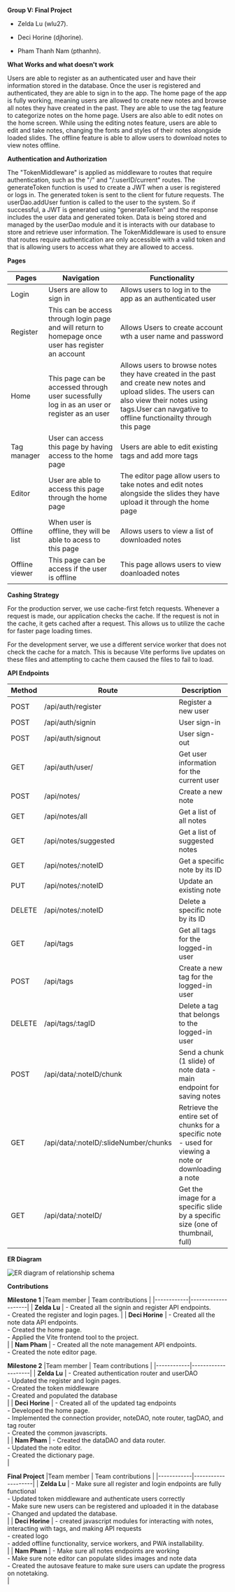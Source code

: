 
**Group V: Final Project**

  

- Zelda Lu (wlu27).
 


- Deci Horine (djhorine).
 


- Pham Thanh Nam (pthanhn).

  

**What Works and what doesn't work**
  
Users are able to register as an authenticated user and have their information stored in the database. Once the user is registered and authenticated, they are able to sign in to the app. The home page of the app is fully working, meaning users are allowed to create new notes and browse all notes they have created in the past. They are able to use the tag feature to categorize notes on the home page. Users are also able to edit notes on the home screen. While using the editing notes feature, users are able to edit and take notes, changing the fonts and styles of their notes alongside loaded slides. The offline feature is able to allow users to download notes to view notes offline.

  

**Authentication and Authorization**

The "TokenMiddleware" is applied as middleware to routes that require authentication, such as the "/" and "/:userID/current" routes. The generateToken function is used to create a JWT when a user is registered or logs in. The generated token is sent to the client for future requests. The userDao.addUser funtion is called to the user to the system. So if successful, a JWT is generated using "generateToken" and the response includes the user data and generated token. Data is being stored and managed by the userDao module and it is interacts with our database to store and retrieve user information. The TokenMiddleware is used to ensure that routes require authentication are only accessible with a valid token and that is allowing users to access what they are allowed to access.


**Pages**

| Pages | Navigation | Functionality |
|-------|--------|-----------|
| Login | Users are allow to sign in  |Allows users to log in to the app as an authenticated user |
| Register | This can be access through login page and will return to homepage once user has register an account |Allows Users to create account wth a user name and password |
| Home | This page can be accessed through user sucessfully log in as an user or register as an user| Allows users to browse notes they have created in the past and create new notes and upload slides. The users can also view their notes using tags.User can navgative to offline functionailty through this page |
| Tag manager | User can access this page by having access to the home page | Users are able to edit existing tags and add more tags |
| Editor | User are able to access this page through the home page | The editor page allow users to take notes and edit notes alongside the slides they have upload it through the home page |
| Offline list | When user is offline, they will be able to acess to this page | Allows users to view a list of downloaded notes |
| Offline viewer| This page can be access if the user is offline | This page allows users to view doanloaded notes |



**Cashing Strategy**

For the production server, we use cache-first fetch requests. Whenever a request is made, our application checks the cache. If the request is not in the cache, it gets cached after a request. This allows us to utilize the cache for faster page loading times.

For the development server, we use a different service worker that does not check the cache for a match. This is because Vite performs live updates on these files and attempting to cache them caused the files to fail to load.


**API Endpoints**

| Method | Route | Description |
|--------|-------|-------------|
| POST | /api/auth/register | Register a new user |
| POST | /api/auth/signin | User sign-in |
| POST | /api/auth/signout | User sign-out |
| GET | /api/auth/user/ | Get user information for the current user |
| POST | /api/notes/ | Create a new note |
| GET | /api/notes/all | Get a list of all notes |
| GET | /api/notes/suggested | Get a list of suggested notes |
| GET | /api/notes/:noteID | Get a specific note by its ID |
| PUT | /api/notes/:noteID | Update an existing note |
| DELETE | /api/notes/:noteID | Delete a specific note by its ID |
| GET | /api/tags | Get all tags for the logged-in user |
| POST | /api/tags | Create a new tag for the logged-in user |
| DELETE | /api/tags/:tagID | Delete a tag that belongs to the logged-in user |
| POST | /api/data/:noteID/chunk | Send a chunk (1 slide) of note data - main endpoint for saving notes |
| GET | /api/data/:noteID/:slideNumber/chunks | Retrieve the entire set of chunks for a specific note - used for viewing a note or downloading a note |
| GET | /api/data/:noteID/ | Get the image for a specific slide by a specific size (one of thumbnail, full) |


**ER Diagram**


![ER diagram of relationship schema](https://github.ncsu.edu/engr-csc342/csc342-2023Fall-GroupV/blob/main/Milestone2/Diagram.png) 




**Contributions**

**Milestone 1** 
|Team member | Team contributions |
|------------|--------------------|
|  **Zelda Lu**  | -   Created all the signin and register API endpoints. <br />-   Created the register and login pages. |
|  **Deci Horine**  | -   Created all the note data API endpoints.<br />-   Created the home page.<br />- Applied the Vite frontend tool to the project.<br />    |
|  **Nam Pham** | -   Created all the note management API endpoints.<br />-   Created the note editor page.<br />

**Milestone 2** 
|Team member | Team contributions |
|------------|--------------------|
| **Zelda Lu** | - Created authentication router and userDAO <br />- Updated the register and login pages. <br />- Created the token middleware<br /> - Created and populated the database<br />|
| **Deci Horine** | - Created all of the updated tag endpoints<br />- Developed the home page.<br />- Implemented the connection provider, noteDAO, note router, tagDAO, and tag router<br /> - Created the common javascripts.<br />|
| **Nam Pham** | - Created the dataDAO and data router.<br />- Updated the note editor. <br /> - Created the dictionary page. <br />|

**Final Project** 
|Team member | Team contributions |
|------------|--------------------|
| **Zelda Lu** | - Make sure all register and login endpoints are fully functional<br />- Updated token middleware and authenticate users correctly  <br />- Make sure new users can be registered and uploaded it in the database<br /> - Changed and updated the database.<br />|
| **Deci Horine** | - created javascript modules for interacting with notes, interacting with tags, and making API requests<br />- created logo<br />- added offline functionality, service workers, and PWA installability.<br />|
| **Nam Pham** | - Make sure all notes endpoints are working<br />- Make sure note editor can populate slides images and note data <br /> - Created the autosave feature to make sure users can update the progress on notetaking. <br />|

